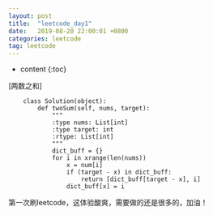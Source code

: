 ```yaml
---
layout: post
title:  "leetcode_day1"
date:   2019-08-20 22:00:01 +0800
categories: leetcode
tag: leetcode
---
```


* content
{:toc}


[两数之和]

        class Solution(object):
            def twoSum(self, nums, target):
                """
                :type nums: List[int]
                :type target: int
                :rtype: List[int]
                """
                dict_buff = {}
                for i in xrange(len(nums))
                    x = num[i]
                    if (target - x) in dict_buff:
                        return [dict_buff[target - x], i]
                    dict_buff[x] = i

第一次刷leetcode，这体验酸爽，需要做的还是很多的，加油！